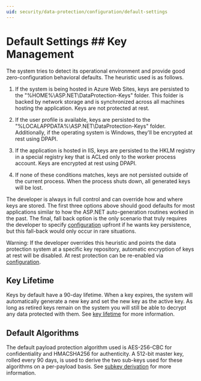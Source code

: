 ```yaml
---
uid: security/data-protection/configuration/default-settings
---
```

<a name=data-protection-default-settings></a>

  # Default Settings  ## Key Management

The system tries to detect its operational environment and provide good zero-configuration behavioral defaults. The heuristic used is as follows.

1. If the system is being hosted in Azure Web Sites, keys are persisted to the "%HOME%\ASP.NET\DataProtection-Keys" folder. This folder is backed by network storage and is synchronized across all machines hosting the application. Keys are not protected at rest.

2. If the user profile is available, keys are persisted to the "%LOCALAPPDATA%\ASP.NET\DataProtection-Keys" folder. Additionally, if the operating system is Windows, they'll be encrypted at rest using DPAPI.

3. If the application is hosted in IIS, keys are persisted to the HKLM registry in a special registry key that is ACLed only to the worker process account. Keys are encrypted at rest using DPAPI.

4. If none of these conditions matches, keys are not persisted outside of the current process. When the process shuts down, all generated keys will be lost.

The developer is always in full control and can override how and where keys are stored. The first three options above should good defaults for most applications similar to how the ASP.NET <machineKey> auto-generation routines worked in the past. The final, fall back option is the only scenario that truly requires the developer to specify [configuration](overview.md) upfront if he wants key persistence, but this fall-back would only occur in rare situations.

Warning: If the developer overrides this heuristic and points the data protection system at a specific key repository, automatic encryption of keys at rest will be disabled. At rest protection can be re-enabled via [configuration](overview.md).

  ## Key Lifetime

Keys by default have a 90-day lifetime. When a key expires, the system will automatically generate a new key and set the new key as the active key. As long as retired keys remain on the system you will still be able to decrypt any data protected with them. See [key lifetime](../implementation/key-management.md#data-protection-implementation-key-management-expiration.md) for more information.

  ## Default Algorithms

The default payload protection algorithm used is AES-256-CBC for confidentiality and HMACSHA256 for authenticity. A 512-bit master key, rolled every 90 days, is used to derive the two sub-keys used for these algorithms on a per-payload basis. See [subkey derivation](../implementation/subkeyderivation.md#data-protection-implementation-subkey-derivation-aad.md) for more information.
